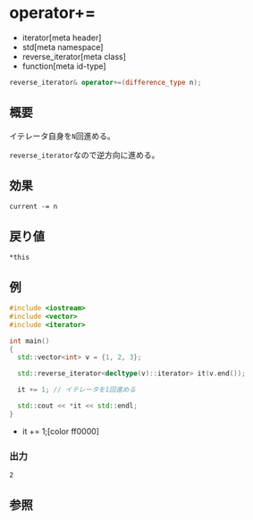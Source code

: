 # operator+=
* iterator[meta header]
* std[meta namespace]
* reverse_iterator[meta class]
* function[meta id-type]

```cpp
reverse_iterator& operator+=(difference_type n);
```

## 概要
イテレータ自身を`N`回進める。

`reverse_iterator`なので逆方向に進める。


## 効果
`current -= n`


## 戻り値
`*this`


## 例
```cpp
#include <iostream>
#include <vector>
#include <iterator>

int main()
{
  std::vector<int> v = {1, 2, 3};

  std::reverse_iterator<decltype(v)::iterator> it(v.end());

  it += 1; // イテレータを1回進める

  std::cout << *it << std::endl;
}
```
* it += 1;[color ff0000]

### 出力
```
2
```

## 参照


